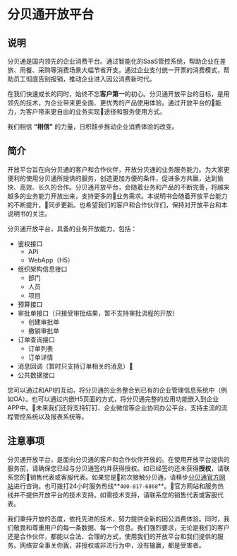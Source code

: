 # **分贝通开放平台**

## **说明**

分贝通是国内领先的企业消费平台。通过智能化的SaaS管控系统，帮助企业在差旅、用餐、采购等消费场景大幅节省开支。通过企业支付统一开票的消费模式，帮助员工彻底告别报销，推动企业进入因公消费新时代。

在我们快速成长的同时，始终不忘**客户第一**的初心。分贝通开放平台的目标，是用领先的技术，为企业带来更全面、更优秀的产品使用体验。通过开放平台的能力，为客户带来更自由的业务实现途径和服务使用方式。

我们相信 **“相信”** 的力量，日积跬步推动企业消费体验的改变。

## **简介**

开放平台旨在向分贝通的客户和合作伙伴，开放分贝通的业务服务能力。为大家更便利的使用分贝通所提供的服务，创造更加方便的条件，促进多方共赢，达到愉快、高效、长久的合作。分贝通开放平台，会随着业务和产品的不断完善，将越来越多的业务能力开放出来，支持更多的业务需求。本说明书会随着开放平台能力的不断提升，同步更新。也希望我们的客户和合作伙伴们，保持对开放平台和本说明书的关注。

分贝通开放平台，具备的业务开放能力，包括：

- 鉴权接口
  - API
  - WebApp（H5）
- 组织架构信息接口
  - 部门
  - 人员
  - 项目
- 预算接口
- 审批单接口（只接受审批结果，暂不支持审批流程的开放）
  - 创建审批单
  - 撤销审批单
- 订单查询接口
  - 订单列表
  - 订单详情
- 消息回调（暂时只支持订单相关的消息）
- 公共数据接口

您可以通过和API的互动，将分贝通的业务整合到已有的企业管理信息系统中（例如OA）。也可以通过内嵌H5页面的方式，将分贝通完整的应用功能嵌入到企业APP中。未来我们还将支持钉钉、企业微信等企业协同办公平台，支持主流的流程管控系统以及报表系统等。

## **注意事项**

分贝通开放平台，是面向分贝通的客户和合作伙伴开放的。在使用开放平台提供的服务前，请确保您已经与分贝通签约并获得授权。如已经签约还未获得**授权**，请联系您的销售代表或客服代表。如果您是初次接触分贝通，请移步[分贝通官方网站](http://www.fenbeitong.com)进行咨询。也可拨打24小时服务热线**`400-817-6868`**。官方网站和服务热线并不提供开放平台的技术支持。如需技术支持，请联系您的销售代表或客服代表。

我们秉持开放的态度，依托先进的技术，努力提供全新的因公消费体验。同时，我们敬畏和尊重用户的每一条数据、每一个信息。我们强烈要求，无论是我们的客户还是合作伙伴，都能以合法、合理的方式，使用我们的开放平台和我们提供的服务。网络安全事关你我，非授权或非法行为中，没有输赢，都是受害者。
